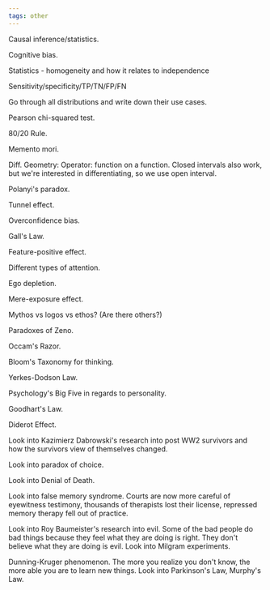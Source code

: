 ```yaml
---
tags: other
---
```


Causal inference/statistics.

Cognitive bias.

Statistics - homogeneity and how it relates to independence

Sensitivity/specificity/TP/TN/FP/FN

Go through all distributions and write down their use cases.

Pearson chi-squared test.

80/20 Rule.

Memento mori.

Diff. Geometry:
Operator: function on a function.
Closed intervals also work, but we're interested in differentiating, so we use open interval.

Polanyi's paradox.

Tunnel effect.

Overconfidence bias.

Gall's Law.

Feature-positive effect.

Different types of attention.

Ego depletion.

Mere-exposure effect.

Mythos vs logos vs ethos? (Are there others?)

Paradoxes of Zeno.

Occam's Razor.

Bloom's Taxonomy for thinking.

Yerkes-Dodson Law.

Psychology's Big Five in regards to personality.

Goodhart's Law.

Diderot Effect.

Look into Kazimierz Dabrowski's research into post WW2 survivors and how the survivors view of themselves changed.

Look into paradox of choice.

Look into Denial of Death.

Look into false memory syndrome. Courts are now more careful of eyewitness testimony, thousands of therapists lost their license, repressed memory therapy fell out of practice.

Look into Roy Baumeister's research into evil. Some of the bad people do bad things because they feel what they are doing is right. They don't believe what they are doing is evil. Look into Milgram experiments.

Dunning-Kruger phenomenon. The more you realize you don't know, the more able you are to learn new things. Look into Parkinson's Law, Murphy's Law.
